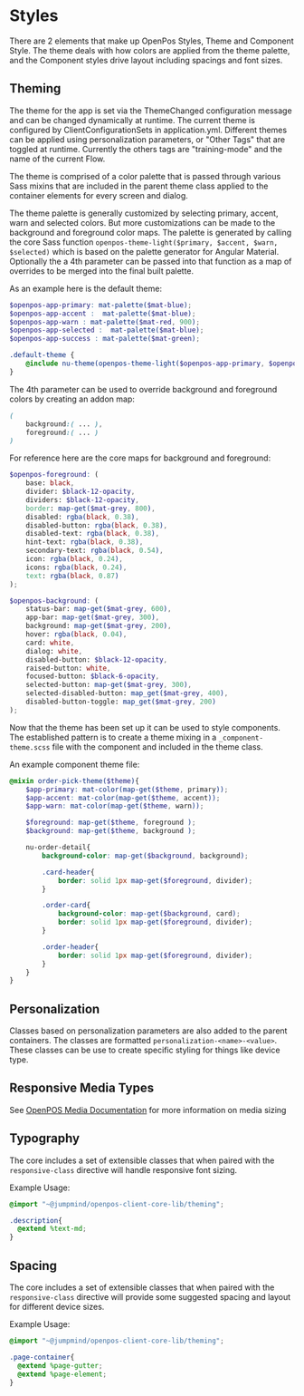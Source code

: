 # Styles

There are 2 elements that make up OpenPos Styles, Theme and Component Style. The theme deals with how colors are applied from the theme palette, and the Component styles drive layout including spacings and font sizes.

## Theming
The theme for the app is set via the ThemeChanged configuration message and can be changed dynamically at runtime.
The current theme is configured by ClientConfigurationSets in application.yml. Different themes can be applied using personalization parameters, or "Other Tags" that are toggled at runtime. Currently the others tags are "training-mode" and the name of the current Flow.

The theme is comprised of a color palette that is passed through various Sass mixins that are included in the parent theme class applied to the container elements for every screen and dialog. 

The theme palette is generally customized by selecting primary, accent, warn and selected colors. But more customizations can be made to the background and foreground color maps. The palette is generated by calling the core Sass function `openpos-theme-light($primary, $accent, $warn, $selected)` which is based on the palette generator for Angular Material. Optionally the a 4th parameter can be passed into that function as a map of overrides to be merged into the final built palette. 

As an example here is the default theme:
```scss
$openpos-app-primary: mat-palette($mat-blue);
$openpos-app-accent :  mat-palette($mat-blue);
$openpos-app-warn : mat-palette($mat-red, 900);
$openpos-app-selected :  mat-palette($mat-blue);
$openpos-app-success : mat-palette($mat-green);

.default-theme {
    @include nu-theme(openpos-theme-light($openpos-app-primary, $openpos-app-accent, $openpos-app-warn, $openpos-app-selected, ( success: $openpos-app-success)));
}
```

The 4th parameter can be used to override background and foreground colors by creating an addon map:

```scss
(
    background:( ... ),
    foreground:( ... )
)
```

For reference here are the core maps for background and foreground:

```scss
$openpos-foreground: (
    base: black,
    divider: $black-12-opacity,
    dividers: $black-12-opacity,
    border: map-get($mat-grey, 800),
    disabled: rgba(black, 0.38),
    disabled-button: rgba(black, 0.38),
    disabled-text: rgba(black, 0.38),
    hint-text: rgba(black, 0.38),
    secondary-text: rgba(black, 0.54),
    icon: rgba(black, 0.24),
    icons: rgba(black, 0.24),
    text: rgba(black, 0.87)
);

$openpos-background: (
    status-bar: map-get($mat-grey, 600),
    app-bar: map-get($mat-grey, 300),
    background: map-get($mat-grey, 200),
    hover: rgba(black, 0.04),
    card: white,
    dialog: white,
    disabled-button: $black-12-opacity,
    raised-button: white,
    focused-button: $black-6-opacity,
    selected-button: map-get($mat-grey, 300),
    selected-disabled-button: map_get($mat-grey, 400),
    disabled-button-toggle: map_get($mat-grey, 200)
);
```

Now that the theme has been set up it can be used to style components. The established pattern is to create a theme mixing in a `_component-theme.scss` file with the component and included in the theme class. 

An example component theme file:

```scss
@mixin order-pick-theme($theme){
    $app-primary: mat-color(map-get($theme, primary));
    $app-accent: mat-color(map-get($theme, accent));
    $app-warn: mat-color(map-get($theme, warn));

    $foreground: map-get($theme, foreground );
    $background: map-get($theme, background );

    nu-order-detail{
        background-color: map-get($background, background);

        .card-header{
            border: solid 1px map-get($foreground, divider);
        }

        .order-card{
            background-color: map-get($background, card);
            border: solid 1px map-get($foreground, divider);
        }

        .order-header{
            border: solid 1px map-get($foreground, divider);
        }
    }
}
```

## Personalization

Classes based on personalization parameters are also added to the parent containers. The classes are formatted `personalization-<name>-<value>`. These classes can be use to create specific styling for things like device type.

## Responsive Media Types

See [OpenPOS Media Documentation](../core/media/README.md) for more information on media sizing

## Typography

The core includes a set of extensible classes that when paired with the `responsive-class` directive will handle responsive font sizing. 

Example Usage:

```scss
@import "~@jumpmind/openpos-client-core-lib/theming";

.description{
  @extend %text-md;
}
```

## Spacing

The core includes a set of extensible classes that when paired with the `responsive-class` directive will provide some suggested spacing and layout for different device sizes.

Example Usage:

```scss
@import "~@jumpmind/openpos-client-core-lib/theming";

.page-container{
  @extend %page-gutter;
  @extend %page-element;
}
```
